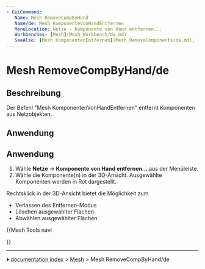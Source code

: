 ```yaml
---
- GuiCommand:
   Name: Mesh RemoveCompByHand
   Name/de: Mesh KomponenteVonHandEntfernen‏‎
   MenuLocation: Netze - Komponente von Hand entfernen...
   Workbenches: [Mesh](Mesh_Workbench/de.md)
   SeeAlso: [Mesh KomponentenEntfernen‏‎](Mesh_RemoveComponents/de.md), [Arch NetzAufteilen](Arch_SplitMesh/de.md)
---
```


# Mesh RemoveCompByHand/de



## Beschreibung

Der Befehl \"Mesh KomponentenVonHandEntfernen\" entfernt Komponenten aus Netzobjekten.



## Anwendung


<div class="mw-translate-fuzzy">

## Anwendung 

1.  Wähle **Netze** → **Komponente von Hand entfernen...** aus der Menüleiste.
2.  Wähle die Komponente(n) in der 3D-Ansicht. Ausgewählte Komponenten werden in Rot dargestellt.

Rechtsklick in der 3D-Ansicht bietet die Möglichkeit zum

-   Verlassen des Entfernen-Modus
-   Löschen ausgewählter Flächen
-   Abwählen ausgewählter Flächen


</div>





{{Mesh Tools navi

}}



---
⏵ [documentation index](../README.md) > [Mesh](Mesh_Workbench.md) > Mesh RemoveCompByHand/de

